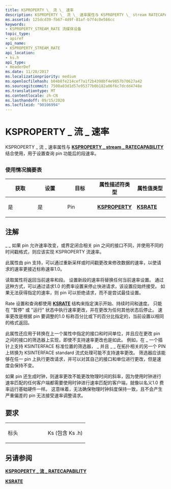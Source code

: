 ```yaml
---
title: KSPROPERTY \_ 流 \_ 速率
description: KSPROPERTY \_ 流 \_ 速率属性与 KSPROPERTY \_ stream RATECAPABILITY 结合 \_ 使用，用于设置查询 pin 功能后的段速率。
ms.assetid: 125dcd39-fb67-4d9f-81af-b7f4c0e566cc
keywords:
- KSPROPERTY_STREAM_RATE 流媒体设备
topic_type:
- apiref
api_name:
- KSPROPERTY_STREAM_RATE
api_location:
- ks.h
api_type:
- HeaderDef
ms.date: 11/28/2017
ms.localizationpriority: medium
ms.openlocfilehash: b04b8fe214cef7a1f2b4398bf4e9857b70627a42
ms.sourcegitcommit: 7500a03d1d57e95377b0b182a06f6c7dcdd4748e
ms.translationtype: MT
ms.contentlocale: zh-CN
ms.lasthandoff: 09/15/2020
ms.locfileid: "90106994"
---
```

# <a name="ksproperty_stream_rate"></a>KSPROPERTY \_ 流 \_ 速率


KSPROPERTY \_ 流 \_ 速率属性与 [**KSPROPERTY \_ stream \_ RATECAPABILITY**](ksproperty-stream-ratecapability.md) 结合使用，用于设置查询 pin 功能后的段速率。

## <span id="ddk_ksproperty_stream_rate_ks"></span><span id="DDK_KSPROPERTY_STREAM_RATE_KS"></span>


### <a name="usage-summary-table"></a>使用情况摘要表

<table>
<colgroup>
<col width="20%" />
<col width="20%" />
<col width="20%" />
<col width="20%" />
<col width="20%" />
</colgroup>
<thead>
<tr class="header">
<th>获取</th>
<th>设置</th>
<th>目标</th>
<th>属性描述符类型</th>
<th>属性值类型</th>
</tr>
</thead>
<tbody>
<tr class="odd">
<td><p>是</p></td>
<td><p>是</p></td>
<td><p>Pin</p></td>
<td><p><a href="/windows-hardware/drivers/ddi/ks/ns-ks-ksidentifier" data-raw-source="[&lt;strong&gt;KSPROPERTY&lt;/strong&gt;](/windows-hardware/drivers/ddi/ks/ns-ks-ksidentifier)"><strong>KSPROPERTY</strong></a></p></td>
<td><p><a href="/windows-hardware/drivers/ddi/ks/ns-ks-ksrate" data-raw-source="[&lt;strong&gt;KSRATE&lt;/strong&gt;](/windows-hardware/drivers/ddi/ks/ns-ks-ksrate)"><strong>KSRATE</strong></a></p></td>
</tr>
</tbody>
</table>

 

<a name="remarks"></a>注解
-------

\_ \_ 如果 pin 允许速率改变，或界定闭合相关 pin 之间的接口不同，并使用不同的时间戳格式，则应该实现 KSPROPERTY 流速率。

此属性由 pin 支持，可以通过重新采样或时间戳更改来修改数据的速率，以使请求的速率更接近标称速率1.0。

读取属性将返回当前速率和段。 设置新段的速率将替换任何当前速率设置。 通过这种方式，可以通过请求1.0 的费率设置来停止快进请求，该设置应始终接受。 如果无法获得指定的速率，则 pin 可以拒绝请求，而不是尝试最佳设置。

Rate 设置和查询都使用 [**KSRATE**](/windows-hardware/drivers/ddi/ks/ns-ks-ksrate) 结构来指定演示开始、持续时间和速度。 只能在 "暂停" 或 "运行" 状态中执行速率更改，并在更改为任何其他状态后停止。 速率更改是根据 pin 要调整的1.0 标称百分比或下的百分比指定的，当前设置以相同的格式返回。

此属性还应用于转换在上一个属性中指定的接口和时间单位，并且应在更改 pin 之间的接口的筛选器上实现，即使不支持速率更改也是如此。 例如，在 \_ 一个插针上支持 KSINTERFACE 标准位置的筛选器， \_ 并且 \_ \_ 在拓扑相关的另一个 PIN 上转换为 KSINTERFACE standard 流式处理可能不支持速率更改。 筛选器应该能够在任一 pin 上执行更改请求，并可以对其自己的接口和单位进行更改，但是速度会保持不变。

如果 pin 还生成时钟，则速率更改不能更改物理时间的斜率，因为使用时钟进行速率匹配的任何客户端都需要使用时钟进行速率匹配的客户端，就像以名义1.0 费率运行基础硬件一样。 这意味着，无法确保物理时钟斜度保持一致，且不会产生严重偏差的 pin 无法接受速率调整请求。

<a name="requirements"></a>要求
------------

<table>
<colgroup>
<col width="50%" />
<col width="50%" />
</colgroup>
<tbody>
<tr class="odd">
<td><p>标头</p></td>
<td>Ks (包含 Ks .h) </td>
</tr>
</tbody>
</table>

## <a name="see-also"></a>另请参阅


[**KSPROPERTY \_ 流 \_ RATECAPABILITY**](ksproperty-stream-ratecapability.md)

[**KSRATE**](/windows-hardware/drivers/ddi/ks/ns-ks-ksrate)

